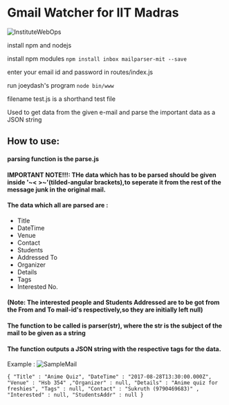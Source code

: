 # Gmail Watcher for IIT Madras
![InstituteWebOps](https://avatars2.githubusercontent.com/u/26603004?s=200&v=4)

install npm and nodejs

install npm modules
`npm install inbox mailparser-mit --save`

enter your email id and password in routes/index.js

run joeydash's program
`node bin/www`

filename test.js is a shorthand test file

Used to get data from the given e-mail and parse the important data as a JSON string
## How to use: 
#### parsing function is the parse.js

#### IMPORTANT NOTE!!!: THe data which has to be parsed should be given inside '~< >~'(tilded-angular brackets),to seperate it from the rest of the message junk in the original mail.

#### The data which all are parsed are : 
* Title 
* DateTime 
* Venue 
* Contact 
* Students
* Addressed To
* Organizer
* Details
* Tags
* Interested No.

#### (Note: The interested people and Students Addressed are to be got from the From and To mail-id's respectively,so they are initially left null)

#### The function to be called is parser(str), where the str is the subject of the mail to be given as a string

#### The function outputs a JSON string with the respective tags for the data.

Example : ![SampleMail](https://i.imgur.com/lrJWygh.png)

`{
  "Title" : "Anime Quiz",
  "DateTime" : "2017-08-28T13:30:00.000Z",
  "Venue" : "Hsb 354"
  ,"Organizer" : null,
  "Details" : "Anime quiz for freshies",
  "Tags" : null,
  "Contact" : "Sukruth (9790469683)" ,
  "Interested" : null,
  "StudentsAddr" : null
  }`

